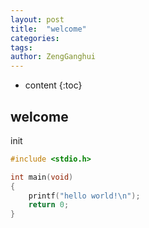 ```yaml
---
layout: post
title:  "welcome"
categories: 
tags: 
author: ZengGanghui
---
```


* content
{:toc}

## welcome
init

``` C
#include <stdio.h>

int main(void)
{
    printf("hello world!\n");
	return 0;
}
```

